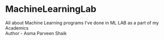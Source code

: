 # MachineLearningLab
All about Machine Learning programs I've done in ML LAB  as a part of my Academics
<br>
Author - Asma Parveen Shaik